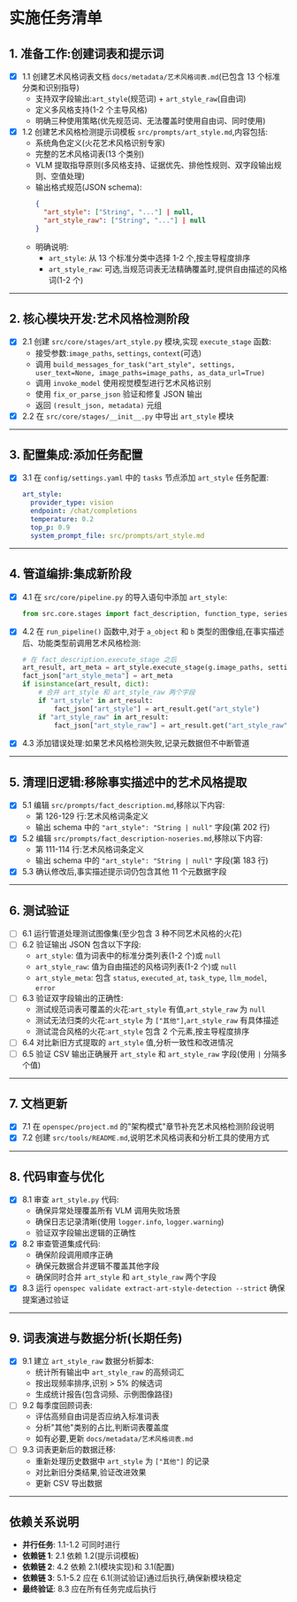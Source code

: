 # 实施任务清单

## 1. 准备工作:创建词表和提示词

- [x] 1.1 创建艺术风格词表文档 `docs/metadata/艺术风格词表.md`(已包含 13 个标准分类和识别指导)
  - 支持双字段输出:`art_style`(规范词) + `art_style_raw`(自由词)
  - 定义多风格支持(1-2 个主导风格)
  - 明确三种使用策略(优先规范词、无法覆盖时使用自由词、同时使用)
- [x] 1.2 创建艺术风格检测提示词模板 `src/prompts/art_style.md`,内容包括:
  - 系统角色定义(火花艺术风格识别专家)
  - 完整的艺术风格词表(13 个类别)
  - VLM 提取指导原则(多风格支持、证据优先、排他性规则、双字段输出规则、空值处理)
  - 输出格式规范(JSON schema):
    ```json
    {
      "art_style": ["String", "..."] | null,
      "art_style_raw": ["String", "..."] | null
    }
    ```
  - 明确说明:
    - `art_style`: 从 13 个标准分类中选择 1-2 个,按主导程度排序
    - `art_style_raw`: 可选,当规范词表无法精确覆盖时,提供自由描述的风格词(1-2 个)

---

## 2. 核心模块开发:艺术风格检测阶段

- [x] 2.1 创建 `src/core/stages/art_style.py` 模块,实现 `execute_stage` 函数:
  - 接受参数:`image_paths`, `settings`, `context`(可选)
  - 调用 `build_messages_for_task("art_style", settings, user_text=None, image_paths=image_paths, as_data_url=True)`
  - 调用 `invoke_model` 使用视觉模型进行艺术风格识别
  - 使用 `fix_or_parse_json` 验证和修复 JSON 输出
  - 返回 `(result_json, metadata)` 元组
- [x] 2.2 在 `src/core/stages/__init__.py` 中导出 `art_style` 模块

---

## 3. 配置集成:添加任务配置

- [x] 3.1 在 `config/settings.yaml` 中的 `tasks` 节点添加 `art_style` 任务配置:
  ```yaml
  art_style:
    provider_type: vision
    endpoint: /chat/completions
    temperature: 0.2
    top_p: 0.9
    system_prompt_file: src/prompts/art_style.md
  ```

---

## 4. 管道编排:集成新阶段

- [x] 4.1 在 `src/core/pipeline.py` 的导入语句中添加 `art_style`:
  ```python
  from src.core.stages import fact_description, function_type, series, correction, art_style
  ```
- [x] 4.2 在 `run_pipeline()` 函数中,对于 `a_object` 和 `b` 类型的图像组,在事实描述后、功能类型前调用艺术风格检测:
  ```python
  # 在 fact_description.execute_stage 之后
  art_result, art_meta = art_style.execute_stage(g.image_paths, settings)
  fact_json["art_style_meta"] = art_meta
  if isinstance(art_result, dict):
      # 合并 art_style 和 art_style_raw 两个字段
      if "art_style" in art_result:
          fact_json["art_style"] = art_result.get("art_style")
      if "art_style_raw" in art_result:
          fact_json["art_style_raw"] = art_result.get("art_style_raw")
  ```
- [x] 4.3 添加错误处理:如果艺术风格检测失败,记录元数据但不中断管道

---

## 5. 清理旧逻辑:移除事实描述中的艺术风格提取

- [x] 5.1 编辑 `src/prompts/fact_description.md`,移除以下内容:
  - 第 126-129 行:艺术风格词条定义
  - 输出 schema 中的 `"art_style": "String | null"` 字段(第 202 行)
- [x] 5.2 编辑 `src/prompts/fact_description-noseries.md`,移除以下内容:
  - 第 111-114 行:艺术风格词条定义
  - 输出 schema 中的 `"art_style": "String | null"` 字段(第 183 行)
- [x] 5.3 确认修改后,事实描述提示词仍包含其他 11 个元数据字段

---

## 6. 测试验证

- [ ] 6.1 运行管道处理测试图像集(至少包含 3 种不同艺术风格的火花)
- [ ] 6.2 验证输出 JSON 包含以下字段:
  - `art_style`: 值为词表中的标准分类列表(1-2 个)或 `null`
  - `art_style_raw`: 值为自由描述的风格词列表(1-2 个)或 `null`
  - `art_style_meta`: 包含 `status`, `executed_at`, `task_type`, `llm_model`, `error`
- [ ] 6.3 验证双字段输出的正确性:
  - 测试规范词表可覆盖的火花:`art_style` 有值,`art_style_raw` 为 `null`
  - 测试无法归类的火花:`art_style` 为 `["其他"]`,`art_style_raw` 有具体描述
  - 测试混合风格的火花:`art_style` 包含 2 个元素,按主导程度排序
- [ ] 6.4 对比新旧方式提取的 `art_style` 值,分析一致性和改进情况
- [ ] 6.5 验证 CSV 输出正确展开 `art_style` 和 `art_style_raw` 字段(使用 `|` 分隔多个值)

---

## 7. 文档更新

- [x] 7.1 在 `openspec/project.md` 的"架构模式"章节补充艺术风格检测阶段说明
- [x] 7.2 创建 `src/tools/README.md`,说明艺术风格词表和分析工具的使用方式

---

## 8. 代码审查与优化

- [x] 8.1 审查 `art_style.py` 代码:
  - 确保异常处理覆盖所有 VLM 调用失败场景
  - 确保日志记录清晰(使用 `logger.info`, `logger.warning`)
  - 验证双字段输出逻辑的正确性
- [x] 8.2 审查管道集成代码:
  - 确保阶段调用顺序正确
  - 确保元数据合并逻辑不覆盖其他字段
  - 确保同时合并 `art_style` 和 `art_style_raw` 两个字段
- [x] 8.3 运行 `openspec validate extract-art-style-detection --strict` 确保提案通过验证

---

## 9. 词表演进与数据分析(长期任务)

- [x] 9.1 建立 `art_style_raw` 数据分析脚本:
  - 统计所有输出中 `art_style_raw` 的高频词汇
  - 按出现频率排序,识别 > 5% 的候选词
  - 生成统计报告(包含词频、示例图像路径)
- [ ] 9.2 每季度回顾词表:
  - 评估高频自由词是否应纳入标准词表
  - 分析"其他"类别的占比,判断词表覆盖度
  - 如有必要,更新 `docs/metadata/艺术风格词表.md`
- [ ] 9.3 词表更新后的数据迁移:
  - 重新处理历史数据中 `art_style` 为 `["其他"]` 的记录
  - 对比新旧分类结果,验证改进效果
  - 更新 CSV 导出数据

---

## 依赖关系说明

- **并行任务**: 1.1-1.2 可同时进行
- **依赖链 1**: 2.1 依赖 1.2(提示词模板)
- **依赖链 2**: 4.2 依赖 2.1(模块实现)和 3.1(配置)
- **依赖链 3**: 5.1-5.2 应在 6.1(测试验证)通过后执行,确保新模块稳定
- **最终验证**: 8.3 应在所有任务完成后执行
